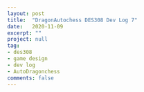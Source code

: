 ```yaml
---
layout: post
title:  "DragonAutochess DES308 Dev Log 7"
date:   2020-11-09
excerpt: ""
project: null
tag:
- des308
- game design
- dev log
- AutoDragonchess
comments: false
---
```

